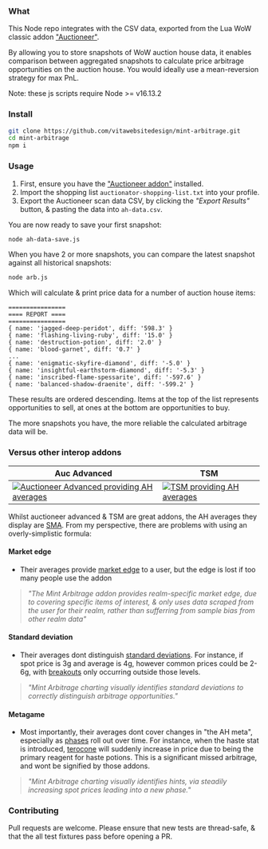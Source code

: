 ### What
This Node repo integrates with the CSV data, exported from the Lua WoW classic addon ["Auctioneer"](https://www.curseforge.com/wow/addons/auctionator).

By allowing you to store snapshots of WoW auction house data, it enables comparison between aggregated snapshots to calculate price arbitrage opportunities on the auction house. You would ideally use a mean-reversion strategy for max PnL.

Note: these js scripts require Node >= v16.13.2

### Install
```bash
git clone https://github.com/vitawebsitedesign/mint-arbitrage.git
cd mint-arbitrage
npm i
```

### Usage
1. First, ensure you have the ["Auctioneer addon"](https://www.curseforge.com/wow/addons/auctionator) installed.
1. Import the shopping list `auctionator-shopping-list.txt` into your profile.
1. Export the Auctioneer scan data CSV, by clicking the *"Export Results"* button, & pasting the data into `ah-data.csv`.

You are now ready to save your first snapshot:
```bash
node ah-data-save.js
```

When you have 2 or more snapshots, you can compare the latest snapshot against all historical snapshots:
```bash
node arb.js
```

Which will calculate & print price data for a number of auction house items:
```
================
==== REPORT ====
================
{ name: 'jagged-deep-peridot', diff: '598.3' }
{ name: 'flashing-living-ruby', diff: '15.0' }
{ name: 'destruction-potion', diff: '2.0' }
{ name: 'blood-garnet', diff: '0.7' }
...
{ name: 'enigmatic-skyfire-diamond', diff: '-5.0' }
{ name: 'insightful-earthstorm-diamond', diff: '-5.3' }
{ name: 'inscribed-flame-spessarite', diff: '-597.6' }
{ name: 'balanced-shadow-draenite', diff: '-599.2' }
```

These results are ordered descending. Items at the top of the list represents opportunities to sell, at ones at the bottom are opportunities to buy.

The more snapshots you have, the more reliable the calculated arbitrage data will be.

### Versus other interop addons
| Auc Advanced      | TSM |
| ----------- | ----------- |
| [![Auctioneer Advanced providing AH averages](https://i.imgur.com/3J0B4NU.png "Auctioneer Advanced providing AH averages")](https://i.imgur.com/3J0B4NU.png)      | [![TSM providing AH averages](https://i.imgur.com/ytFEDcS.png "Auctioneer Advanced providing AH averages")](https://i.imgur.com/ytFEDcS.png)       |

Whilst auctioneer advanced & TSM are great addons, the AH averages they display are [SMA](https://www.investopedia.com/terms/s/sma.asp). From my perspective, there are problems with using an overly-simplistic formula:

#### Market edge
- Their averages provide [market edge](https://www.investopedia.com/articles/active-trading/022415/vital-importance-defining-your-trading-edge.asp) to a user, but the edge is lost if too many people use the addon

> *"The Mint Arbitrage addon provides realm-specific market edge, due to covering specific items of interest, & only uses data scraped from the user for their realm, rather than sufferring from sample bias from other realm data"*

#### Standard deviation
- Their averages dont distinguish [standard deviations](https://en.wikipedia.org/wiki/Standard_deviation). For instance, if spot price is 3g and average is 4g, however common prices could be 2-6g, with [breakouts](https://www.investopedia.com/articles/trading/08/trading-breakouts.asp#:~:text=A%20breakout%20is%20a%20stock,the%20stock%20breaks%20below%20support.) only occurring outside those levels.

> *"Mint Arbitrage charting visually identifies standard deviations to correctly distinguish arbitrage opportunities."*

#### Metagame
- Most importantly, their averages dont cover changes in "the AH meta", especially as [phases](https://tbc.wowhead.com/news/blizzconline-five-phases-planned-for-the-burning-crusade-classic-321016) roll out over time. For instance, when the haste stat is introduced, [terocone](https://tbc.wowhead.com/item=22789/terocone) will suddenly increase in price due to being the primary reagent for haste potions. This is a significant missed arbitrage, and wont be signified by those addons.

> *"Mint Arbitrage charting visually identifies hints, via steadily increasing spot prices leading into a new phase."*

### Contributing
Pull requests are welcome. Please ensure that new tests are thread-safe, & that the all test fixtures pass before opening a PR.
